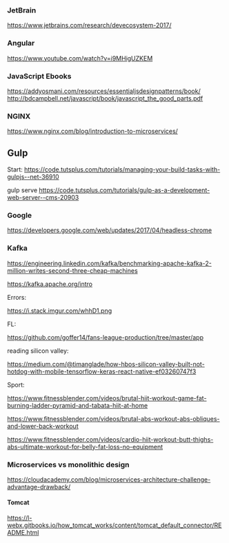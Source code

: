 ### JetBrain

https://www.jetbrains.com/research/devecosystem-2017/

### Angular

https://www.youtube.com/watch?v=i9MHigUZKEM

### JavaScript Ebooks

https://addyosmani.com/resources/essentialjsdesignpatterns/book/
http://bdcampbell.net/javascript/book/javascript_the_good_parts.pdf

### NGINX

https://www.nginx.com/blog/introduction-to-microservices/

## Gulp

Start:
https://code.tutsplus.com/tutorials/managing-your-build-tasks-with-gulpjs--net-36910

gulp serve
https://code.tutsplus.com/tutorials/gulp-as-a-development-web-server--cms-20903


### Google

https://developers.google.com/web/updates/2017/04/headless-chrome

### Kafka

 https://engineering.linkedin.com/kafka/benchmarking-apache-kafka-2-million-writes-second-three-cheap-machines
    
 https://kafka.apache.org/intro
    
    
    
    
Errors:


  https://i.stack.imgur.com/whhD1.png



FL:

 https://github.com/goffer14/fans-league-production/tree/master/app

reading silicon valley:

https://medium.com/@timanglade/how-hbos-silicon-valley-built-not-hotdog-with-mobile-tensorflow-keras-react-native-ef03260747f3


Sport:

https://www.fitnessblender.com/videos/brutal-hiit-workout-game-fat-burning-ladder-pyramid-and-tabata-hiit-at-home

https://www.fitnessblender.com/videos/brutal-abs-workout-abs-obliques-and-lower-back-workout

https://www.fitnessblender.com/videos/cardio-hiit-workout-butt-thighs-abs-ultimate-workout-for-belly-fat-loss-no-equipment


### Microservices vs monolithic design


https://cloudacademy.com/blog/microservices-architecture-challenge-advantage-drawback/

#### Tomcat


https://l-webx.gitbooks.io/how_tomcat_works/content/tomcat_default_connector/README.html
